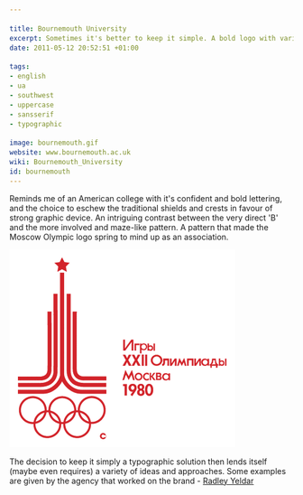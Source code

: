 ```yaml
---

title: Bournemouth University
excerpt: Sometimes it's better to keep it simple. A bold logo with variations provided by different treatments - a very modern trend.
date: 2011-05-12 20:52:51 +01:00

tags:
- english
- ua
- southwest
- uppercase
- sansserif
- typographic

image: bournemouth.gif
website: www.bournemouth.ac.uk
wiki: Bournemouth_University
id: bournemouth
---
```


Reminds me of an American college with it's confident and bold lettering, and the choice to eschew the traditional shields and crests in favour of strong graphic device. An intriguing contrast between the very direct 'B' and the more involved and maze-like pattern. A pattern that made the Moscow Olympic logo spring to mind up as an association.

<img src="/images/unilogos/69.gif" alt="Moscow Olympic Logo" title="Moscow Olympic Logo" width="400" height="350" class="alignnone size-full wp-image-525" />

The decision to keep it simply a typographic solution then lends itself (maybe even requires) a variety of ideas and approaches. Some examples are given by the agency that worked on the brand - [Radley Yeldar](http://ry.com/media/3178/radley-yeldar-brand-book.pdf)
